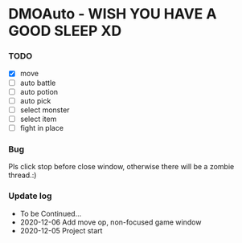 # DMOAuto - WISH YOU HAVE A GOOD SLEEP XD


### TODO

- [x] move
- [ ] auto battle
- [ ] auto potion
- [ ] auto pick
- [ ] select monster
- [ ] select item
- [ ] fight in place

### Bug

Pls click stop before close window, otherwise there will be a zombie thread.:)

### Update log

* To be Continued...
* 2020-12-06 Add move op, non-focused game window
* 2020-12-05 Project start  